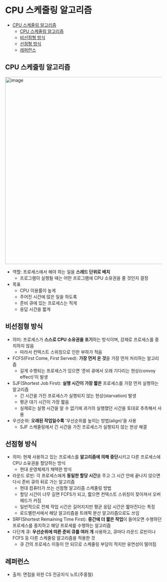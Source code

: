 # CPU 스케줄링 알고리즘

<!-- TOC -->

- [CPU 스케줄링 알고리즘](#cpu-스케줄링-알고리즘)
  - [CPU 스케줄링 알고리즘](#cpu-스케줄링-알고리즘-1)
  - [비선점형 방식](#비선점형-방식)
  - [선점형 방식](#선점형-방식)
  - [레퍼런스](#레퍼런스)

<!-- /TOC -->

## CPU 스케줄링 알고리즘

<img width="600" alt="image" src="https://github.com/BCS-study/basic-computer-science/assets/123712285/68c398b0-2680-43c2-baea-6bab2ec4742d">

- 역할: 프로세스에서 해야 하는 일을 **스레드 단위로 배치** 
    - 프로그램이 실행될 때는 어떤 프로그램에 CPU 소유권을 줄 것인지 결정
- 목표
    - CPU 이용률이 높게
    - 주어진 시간에 많은 일을 하도록
    - 준비 큐에 있는 프로세스는 적게
    - 응답 시간을 짧게

## 비선점형 방식

- 의미: 프로세스가 **스스로 CPU 소유권을 포기**하는 방식이며, 강제로 프로세스를 중지하지 않음
    - 따라서 컨텍스트 스위칭으로 인한 부하가 적음
- FCFS(First Come, First Served): **가장 먼저 온 것**을 가장 먼저 처리하는 알고리즘
    - 길게 수행되는 프로세스가 있으면 ‘준비 큐에서 오래 기다리는 현상(convoy effect)’이 발생
- SJF(Shortest Job First): **실행 시간이 가장 짧은** 프로세스를 가장 먼저 실행하는 알고리즘
    - 긴 시간을 가진 프로세스가 실행되지 않는 현상(starvation) 발생
    - 평균 대기 시간이 가장 짧음
    - 실제로는 실행 시간을 알 수 없기에 과거의 실행했던 시간을 토대로 추측해서 사용
- 우선순위: **오래된 작업일수록** ‘우선순위를 높이는 방법(align)’을 사용
    - SJF 스케줄링에서 긴 시간을 가진 프로세스가 실행되지 않는 현상 해결

## 선점형 방식

- 의미: 현재 사용하고 있는 프로세스를 **알고리즘에 의해 중단**시키고 다른 프로세스에 CPU 소유권을 할당하는 방식
    - 현대 운영체제가 채택한 방식
- 라운드 로빈: 각 프로세스에게 **동일한 할당 시간**을 주고 그 시간 안에 끝나지 않으면 다시 준비 큐의 뒤로 가는 알고리즘
    - 현대 컴퓨터가 쓰는 선점형 알고리즘 스케줄링 방법
    - 할당 시간이 너무 길면 FCFS가 되고, 짧으면 컨텍스트 스위칭이 잦아져서 오버헤드가 커짐
    - 일반적으로 전체 작업 시간은 길어지지만 평균 응답 시간은 짧아진다는 특징
    - 로드밸런서에서 해당 알고리즘을 트래픽 분산 알고리즘으로도 쓰임
- SRF(Shortest Remaining Time First): **중간에 더 짧은 작업**이 들어오면 수행하던 프로세스를 중지하고 해당 프로세를 수행하는 알고리즘
- 다단계 큐: **우선순위에 따른 준비 큐를 여러 개** 사용하고, 큐마다 라운드 로빈이나 FCFS 등 다른 스케줄링 알고리즘을 적용한 것
    - 큐 간의 프로세스 이동이 안 되므로 스케줄링 부담이 적지만 유연성이 떨어짐

## 레퍼런스
- 출처: 면접을 위한 CS 전공지식 노트(주홍철)